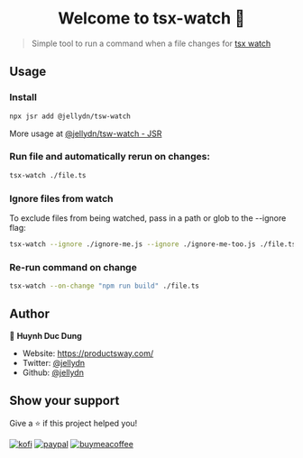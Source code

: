<h1 align="center">Welcome to tsx-watch 👋</h1>

> Simple tool to run a command when a file changes for [tsx watch](https://github.com/privatenumber/tsx#watch-mode)

## Usage

### Install


```sh
npx jsr add @jellydn/tsw-watch
```

More usage at [@jellydn/tsw-watch - JSR](https://jsr.io/@jellydn/tsw-watch@0.1.0)

### Run file and automatically rerun on changes:

```sh
tsx-watch ./file.ts
```


### Ignore files from watch
To exclude files from being watched, pass in a path or glob to the --ignore flag:

```sh
tsx-watch --ignore ./ignore-me.js --ignore ./ignore-me-too.js ./file.ts
```

### Re-run command on change

```sh
tsx-watch --on-change "npm run build" ./file.ts
```

## Author

👤 **Huynh Duc Dung**

- Website: https://productsway.com/
- Twitter: [@jellydn](https://twitter.com/jellydn)
- Github: [@jellydn](https://github.com/jellydn)

## Show your support

Give a ⭐️ if this project helped you!

[![kofi](https://img.shields.io/badge/Ko--fi-F16061?style=for-the-badge&logo=ko-fi&logoColor=white)](https://ko-fi.com/dunghd)
[![paypal](https://img.shields.io/badge/PayPal-00457C?style=for-the-badge&logo=paypal&logoColor=white)](https://paypal.me/dunghd)
[![buymeacoffee](https://img.shields.io/badge/Buy_Me_A_Coffee-FFDD00?style=for-the-badge&logo=buy-me-a-coffee&logoColor=black)](https://www.buymeacoffee.com/dunghd)

